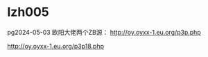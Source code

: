 # lzh005
pg2024-05-03
欧阳大佬两个ZB源：
http://oy.oyxx-1.eu.org/p3p.php

http://oy.oyxx-1.eu.org/p3p18.php
